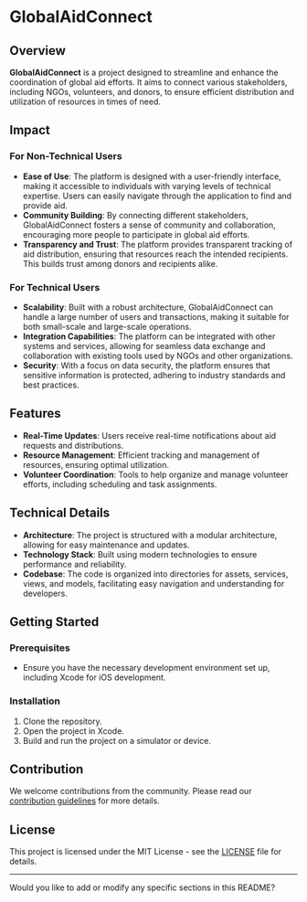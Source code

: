 

# GlobalAidConnect

## Overview

**GlobalAidConnect** is a project designed to streamline and enhance the coordination of global aid efforts. It aims to connect various stakeholders, including NGOs, volunteers, and donors, to ensure efficient distribution and utilization of resources in times of need.

## Impact

### For Non-Technical Users

- **Ease of Use**: The platform is designed with a user-friendly interface, making it accessible to individuals with varying levels of technical expertise. Users can easily navigate through the application to find and provide aid.
- **Community Building**: By connecting different stakeholders, GlobalAidConnect fosters a sense of community and collaboration, encouraging more people to participate in global aid efforts.
- **Transparency and Trust**: The platform provides transparent tracking of aid distribution, ensuring that resources reach the intended recipients. This builds trust among donors and recipients alike.

### For Technical Users

- **Scalability**: Built with a robust architecture, GlobalAidConnect can handle a large number of users and transactions, making it suitable for both small-scale and large-scale operations.
- **Integration Capabilities**: The platform can be integrated with other systems and services, allowing for seamless data exchange and collaboration with existing tools used by NGOs and other organizations.
- **Security**: With a focus on data security, the platform ensures that sensitive information is protected, adhering to industry standards and best practices.

## Features

- **Real-Time Updates**: Users receive real-time notifications about aid requests and distributions.
- **Resource Management**: Efficient tracking and management of resources, ensuring optimal utilization.
- **Volunteer Coordination**: Tools to help organize and manage volunteer efforts, including scheduling and task assignments.

## Technical Details

- **Architecture**: The project is structured with a modular architecture, allowing for easy maintenance and updates.
- **Technology Stack**: Built using modern technologies to ensure performance and reliability.
- **Codebase**: The code is organized into directories for assets, services, views, and models, facilitating easy navigation and understanding for developers.

## Getting Started

### Prerequisites

- Ensure you have the necessary development environment set up, including Xcode for iOS development.

### Installation

1. Clone the repository.
2. Open the project in Xcode.
3. Build and run the project on a simulator or device.

## Contribution

We welcome contributions from the community. Please read our [contribution guidelines](CONTRIBUTING.md) for more details.

## License

This project is licensed under the MIT License - see the [LICENSE](LICENSE) file for details.

---

Would you like to add or modify any specific sections in this README?
